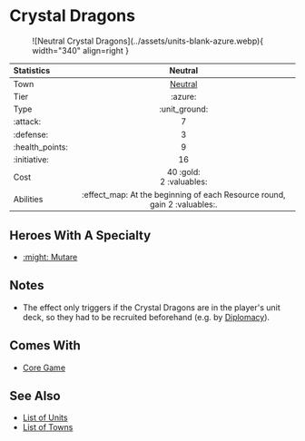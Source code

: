 # Crystal Dragons

<figure markdown="span">
    ![Neutral Crystal Dragons](../assets/units-blank-azure.webp){ width="340" align=right }
</figure>


| Statistics | Neutral |
| :--- | :---: |
| Town | [Neutral](../towns/neutral.md) |
| Tier | :azure: |
| Type | :unit_ground: |
| :attack: | 7 |
| :defense: | 3 |
| :health_points: | 9 |
| :initiative: | 16 |
| Cost | 40 :gold:<br>2 :valuables: |
| Abilities | :effect_map: At the beginning of each Resource round, gain 2 :valuables:. |


## Heroes With A Specialty

- [:might: Mutare](../heroes/mutare.md#specialty)


## Notes

- The effect only triggers if the Crystal Dragons are in the player's unit deck, so they had to be recruited beforehand (e.g. by [Diplomacy](../abilities/diplomacy.md)).


## Comes With

- [Core Game](../content/core_game.md)


## See Also

- [List of Units](index.md)
- [List of Towns](../towns/index.md)